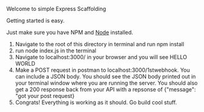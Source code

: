 Welcome to simple Express Scaffolding

Getting started is easy. 

Just make sure you have NPM and [Node](https://nodejs.org/en/download/package-manager) installed.

1) Navigate to the root of this directory in terminal and run npm install
2) run node index.js in the terminal
3) Navigate to localhost:3000/ in your browser and you will see HELLO WORLD
4) Make a POST request in postman to localhost:3000/1stwebhook. You can include a JSON body. You should see the JSON body printed out in your terminal window where you are running the server. You should also get a 200 response back from your API with a repsonse of {"message": "got your post request}
5) Congrats! Everything is working as it should. Go build cool stuff.
